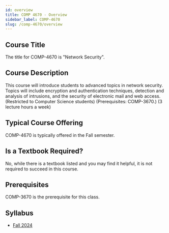```yaml
---
id: overview
title: COMP 4670 - Overview
sidebar_label: COMP-4670
slug: /comp-4670/overview
---
```


## Course Title

The title for COMP-4670 is "Network Security".

## Course Description

This course will introduce students to advanced topics in network security. Topics will include encryption and authentication techniques, detection and analysis of intrusions, and the security of electronic mail and web access. (Restricted to Computer Science students) (Prerequisites: COMP-3670.) (3 lecture hours a week)

## Typical Course Offering

COMP-4670 is typically offered in the Fall semester.

## Is a Textbook Required?

No, while there is a textbook listed and you may find it helpful, it is not required to succeed in this course.

## Prerequisites

COMP-3670 is the prerequisite for this class.

## Syllabus

-   [Fall 2024](../../resources/syllabus/COMP-4670-01%20F24.pdf)
